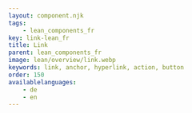 ```yaml
---
layout: component.njk
tags: 
    - lean_components_fr
key: link-lean_fr
title: Link
parent: lean_components_fr
image: lean/overview/link.webp
keywords: link, anchor, hyperlink, action, button
order: 150
availablelanguages: 
    - de
    - en
---
```

